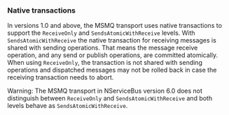 ### Native transactions

In versions 1.0 and above, the MSMQ transport uses native transactions to support the `ReceiveOnly` and `SendsAtomicWithReceive` levels. With `SendsAtomicWithReceive` the native transaction for receiving messages is shared with sending operations. That means the message receive operation, and any send or publish operations, are committed atomically. When using `ReceiveOnly`, the transaction is not shared with sending operations and dispatched messages may not be rolled back in case the receiving transaction needs to abort.

Warning: The MSMQ transport in NServiceBus version 6.0 does not distinguish between `ReceiveOnly` and `SendsAtomicWithReceive` and both levels behave as `SendsAtomicWithReceive`.